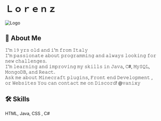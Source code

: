 
# Ｌｏｒｅｎｚ


![Logo](https://art.pixilart.com/sr20cb1e208e634.gif)


## 🚀 About Me
𝙸'𝚖 𝟷𝟿 𝚢𝚛𝚜 𝚘𝚕𝚍 𝚊𝚗𝚍 𝚒'𝚖 𝚏𝚛𝚘𝚖 𝙸𝚝𝚊𝚕𝚢   
𝙸'𝚖 𝚙𝚊𝚜𝚜𝚒𝚘𝚗𝚊𝚝𝚎 𝚊𝚋𝚘𝚞𝚝 𝚙𝚛𝚘𝚐𝚛𝚊𝚖𝚖𝚒𝚗𝚐 𝚊𝚗𝚍 𝚊𝚕𝚠𝚊𝚢𝚜 𝚕𝚘𝚘𝚔𝚒𝚗𝚐 𝚏𝚘𝚛 𝚗𝚎𝚠 𝚌𝚑𝚊𝚕𝚕𝚎𝚗𝚐𝚎𝚜.   
𝙸’𝚖 𝚕𝚎𝚊𝚛𝚗𝚒𝚗𝚐 𝚊𝚗𝚍 𝚒𝚖𝚙𝚛𝚘𝚟𝚒𝚗𝚐 𝚖𝚢 𝚜𝚔𝚒𝚕𝚕𝚜 𝚒𝚗 𝙹𝚊𝚟𝚊, 𝙲#, 𝙼𝚢𝚂𝚀𝙻, 𝙼𝚘𝚗𝚐𝚘𝙳𝙱, 𝚊𝚗𝚍 𝚁𝚎𝚊𝚌𝚝.   
𝙰𝚜𝚔 𝚖𝚎 𝚊𝚋𝚘𝚞𝚝 𝙼𝚒𝚗𝚎𝚌𝚛𝚊𝚏𝚝 𝚙𝚕𝚞𝚐𝚒𝚗𝚜, 𝙵𝚛𝚘𝚗𝚝 𝚎𝚗𝚍 𝙳𝚎𝚟𝚎𝚕𝚘𝚙𝚖𝚎𝚗𝚝 , 𝚘𝚛 𝚆𝚎𝚋𝚜𝚒𝚝𝚎𝚜   𝚈𝚘𝚞 𝚌𝚊𝚗 𝚌𝚘𝚗𝚝𝚊𝚌𝚝 𝚖𝚎 𝚘𝚗 𝙳𝚒𝚜𝚌𝚘𝚛𝚍! @𝚟𝚊𝚗𝚒𝚡𝚢
 
## 🛠 Skills
HTML, Java, CSS , C# 
